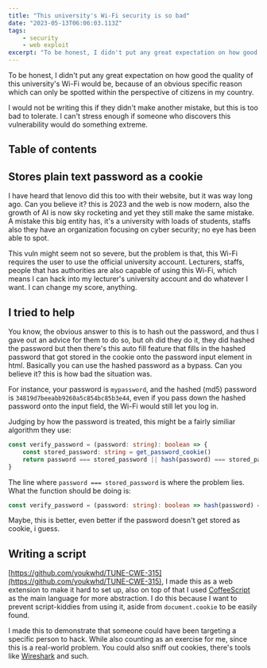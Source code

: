 ```yaml
---
title: "This university's Wi-Fi security is so bad"
date: "2023-05-13T06:06:03.113Z"
tags:
    - security
    - web exploit
excerpt: "To be honest, I didn't put any great expectation on how good the quality of this university's Wi-Fi would be, because of an obvious specific reason which can only be spotted within the perspective of citizens in my country."
---
```


To be honest, I didn't put any great expectation on how good the quality of this university's Wi-Fi would be, because of an obvious specific reason which can only be spotted within the perspective of citizens in my country.

I would not be writing this if they didn't make another mistake, but this is too bad to tolerate. I can't stress enough if someone who discovers this vulnerability would do something extreme.


## Table of contents

## Stores plain text password as a cookie

I have heard that lenovo did this too with their website, but it was way long ago. Can you believe it? this is 2023 and the web is now modern, also the growth of AI is now sky rocketing and yet they still make the same mistake. A mistake this big entity has, it's a university with loads of students, staffs also they have an organization focusing on cyber security; no eye has been able to spot.

This vuln might seem not so severe, but the problem is that, this Wi-Fi requires the user to use the official university account. Lecturers, staffs, people that has authorities are also capable of using this Wi-Fi, which means I can hack into my lecturer's university account and do whatever I want. I can change my score, anything.

## I tried to help

You know, the obvious answer to this is to hash out the password, and thus I gave out an advice for them to do so, but oh did they do it, they did hashed the password but then there's this auto fill feature that fills in the hashed password that got stored in the cookie onto the password input element in html. Basically you can use the hashed password as a bypass. Can you believe it? this is how bad the situation was.

For instance, your password is `mypassword`, and the hashed (md5) password is `34819d7beeabb9260a5c854bc85b3e44`, even if you pass down the hashed password onto the input field, the Wi-Fi would still let you log in.

Judging by how the password is treated, this might be a fairly similiar algorithm they use:

```typescript
const verify_password = (password: string): boolean => {
    const stored_password: string = get_password_cookie()
    return password === stored_password || hash(password) === stored_password
}
```

The line where `password === stored_password` is where the problem lies. What the function should be doing is:

```typescript
const verify_password = (password: string): boolean => hash(password) === get_password_cookie()
```

Maybe, this is better, even better if the password doesn't get stored as cookie, i guess.

## Writing a script

[https://github.com/youkwhd/TUNE-CWE-315](https://github.com/youkwhd/TUNE-CWE-315), I made this as a web extension to make it hard to set up, also on top of that I used [CoffeeScript](https://coffeescript.org/) as the main language for more abstraction. I do this because I want to prevent script-kiddies from using it, aside from `document.cookie` to be easily found.

I made this to demonstrate that someone could have been targeting a specific person to hack. While also counting as an exercise for me, since this is a real-world problem. You could also sniff out cookies, there's tools like [Wireshark](https://www.wireshark.org/) and such.
